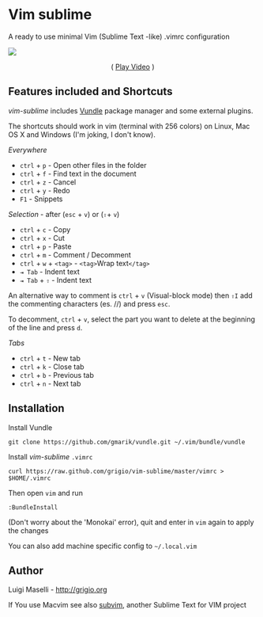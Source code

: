 # Vim sublime

A ready to use minimal Vim (Sublime Text -like) .vimrc configuration

![](vim-sublime.gif)

<p align="center">
 ( <a href="https://github.com/grigio/vim-sublime/raw/master/vim-sublime.gif">Play Video</a> )
</p>

## Features included and Shortcuts

*vim-sublime* includes [Vundle](https://github.com/gmarik/vundle) package manager and some external plugins.

The shortcuts should work in vim (terminal with 256 colors) on Linux, Mac OS X and Windows (I'm joking, I don't know).

*Everywhere*

- `ctrl` + `p` - Open other files in the folder
- `ctrl` + `f` - Find text in the document
- `ctrl` + `z` - Cancel
- `ctrl` + `y` - Redo
- `F1`         - Snippets

*Selection* - after (`esc` + `v`) or (`⇧`+ `v`)

- `ctrl` + `c` - Copy
- `ctrl` + `x` - Cut
- `ctrl` + `p` - Paste
- `ctrl` + `m` - Comment / Decomment
- `ctrl` + `w` + `<tag>` - `<tag>`Wrap text`</tag>`
- `⇥ Tab` - Indent text
- `⇥ Tab` + `⇧` - Indent text

An alternative way to comment is `ctrl` + `v` (Visual-block mode)
then `⇧I` add the commenting characters (es. //) and press `esc`.

To decomment, `ctrl` + `v`, select the part you want to delete at the beginning
of the line and press `d`.

*Tabs*

- `ctrl` + `t` - New tab
- `ctrl` + `k` - Close tab
- `ctrl` + `b` - Previous tab
- `ctrl` + `n` - Next tab


## Installation

Install Vundle

`git clone https://github.com/gmarik/vundle.git ~/.vim/bundle/vundle`

Install *vim-sublime* `.vimrc`

`curl https://raw.github.com/grigio/vim-sublime/master/vimrc > $HOME/.vimrc`

Then open `vim` and run

`:BundleInstall`

(Don't worry about the 'Monokai' error), quit and enter in `vim` again to apply the changes

You can also add machine specific config to `~/.local.vim`

## Author

Luigi Maselli - http://grigio.org

If You use Macvim see also [subvim](https://github.com/fatih/subvim), another Sublime Text for VIM project

